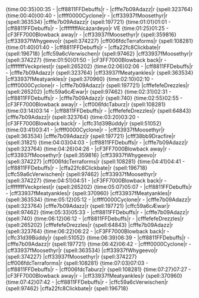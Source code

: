 {time:00:35}00:35 - |cff8811FFDebuffs|r - |cfffe7b09Adazz|r {spell:323764}
{time:00:40}00:40 - |cffff0000Cyclone|r - |cff33937fMoosethyr|r {spell:363534}  |cfffe7b09Adazz|r {spell:197721}
{time:01:01}01:01 - |cff8811FFDebuffs|r - |cffffffffAlcázardeyo|r VE
{time:01:25}01:25 - |cF3FF7000Blowback away|r - |cff33937fMoosethyr|r {spell:359816}  |cff33937fWhygeevo|r {spell:374227}  |cff006fdcTerraforms|r {spell:108281}
{time:01:40}01:40 - |cff8811FFDebuffs|r - |cffa22fc8Clickbate|r {spell:196718}  |cffc59a6cVerwischen|r {spell:97462}   |cff33937fMoosethyr|r {spell:374227}
{time:01:50}01:50 - |cF3FF7000Blowback back|r - |cffffffffVeckpriest|r {spell:265202}
{time:02:06}02:06 - |cff8811FFDebuffs|r - |cfffe7b09Adazz|r {spell:323764}  |cff33937fMeatyankles|r {spell:363534}  |cff33937fMeatyankles|r {spell:370960}
{time:02:10}02:10 - |cffff0000Cyclone|r - |cfffe7b09Adazz|r {spell:197721}  |cfffefefeDrezzles|r {spell:265202}  |cffc59a6cÆwar|r {spell:97462}
{time:02:31}02:31 - |cff8811FFDebuffs|r - |cfffe7b09Adazz|r {spell:740}
{time:02:55}02:55 - |cF3FF7000Blowback away|r -   |cff006fdcTaburz|r {spell:108281}
{time:03:14}03:14 - |cff8811FFDebuffs|r - |cfffefefeDrezzles|r {spell:64843}  |cfffe7b09Adazz|r {spell:323764}
{time:03:20}03:20 - |cF3FF7000Blowback back|r - |cffc31d39Búddy|r {spell:51052}
{time:03:41}03:41 - |cffff0000Cyclone|r - |cff33937fMoosethyr|r {spell:363534}  |cfffe7b09Adazz|r {spell:197721}  |cfff38bb9Dracfire|r {spell:31821}
{time:04:03}04:03 - |cff8811FFDebuffs|r - |cfffe7b09Adazz|r {spell:323764}
{time:04:26}04:26 - |cF3FF7000Blowback away|r - |cff33937fMoosethyr|r {spell:359816}  |cff33937fWhygeevo|r {spell:374227}  |cff006fdcTerraforms|r {spell:108281}
{time:04:41}04:41 - |cff8811FFDebuffs|r - |cffa22fc8Clickbate|r {spell:196718}  |cffc59a6cVerwischen|r {spell:97462}    |cff33937fMoosethyr|r {spell:374227}
{time:04:51}04:51 - |cF3FF7000Blowback back|r - |cffffffffVeckpriest|r {spell:265202}
{time:05:07}05:07 - |cff8811FFDebuffs|r - |cff33937fMeatyankles|r {spell:370960}  |cff33937fMeatyankles|r {spell:363534} 
{time:05:12}05:12 - |cffff0000Cyclone|r - |cfffe7b09Adazz|r {spell:323764}  |cfffe7b09Adazz|r {spell:197721}  |cffc59a6cÆwar|r {spell:97462}
{time:05:33}05:33 - |cff8811FFDebuffs|r - |cfffe7b09Adazz|r {spell:740}
{time:06:12}06:12 - |cff8811FFDebuffs|r - |cfffefefeDrezzles|r {spell:265202}  |cfffefefeDrezzles|r {spell:64843}  |cfffe7b09Adazz|r {spell:323764}
{time:06:22}06:22 - |cF3FF7000Blowback back|r - |cffc31d39Búddy|r {spell:51052}
{time:06:39}06:39 - |cff8811FFDebuffs|r - |cfffe7b09Adazz|r {spell:197721}
{time:06:42}06:42 - |cffff0000Cyclone|r - |cff33937fMoosethyr|r {spell:363534}  |cff33937fWhygeevo|r {spell:374227}  |cff33937fMoosethyr|r {spell:374227}  |cff006fdcTerraforms|r {spell:108281}
{time:07:03}07:03 - |cff8811FFDebuffs|r - |cff006fdcTaburz|r {spell:108281}
{time:07:27}07:27 - |cF3FF7000Blowback away|r - |cff33937fMeatyankles|r {spell:370960}
{time:07:42}07:42 - |cff8811FFDebuffs|r - |cffc59a6cVerwischen|r {spell:97462}   |cffa22fc8Clickbate|r {spell:196718}